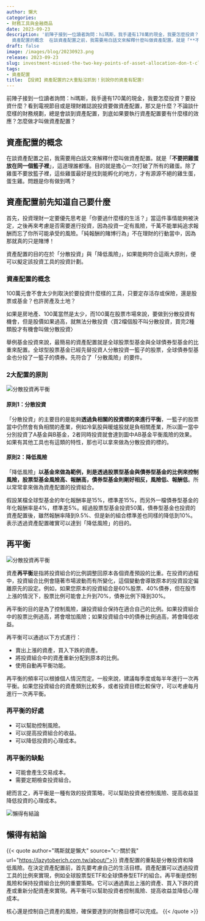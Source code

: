 ```yaml
---
author: 懶大
categories:
- 財務工具與金融商品
date: 2023-09-23
description: '前陣子接到一位讀者詢問：hi瑪斯，我手邊有170萬的現金，我要怎麼投資？要投資什麼？看到電視節目或是理財雜誌說投資要做資產配置，那又是什麼？不論談什麼樣的財務規劃，總是會談到資產配置，到底如果要執行資產配置要有什麼樣的效應？怎麼做才叫做資產配置？  ##
  資產配置的概念  在談資產配置之前，我需要用白話文來解釋什麼叫做資產配置。就是「**不要把雞蛋放在同一個籃子裡**」，這道理誰都懂。目的就是擔心'
draft: false
image: /images/blog/20230923.png
release: 2023-09-23
slug: investment-missed-the-two-key-points-of-asset-allocation-don-t-claim-that-you-have-allocated-your-assets
tags:
- 資產配置
title: 【投資】資產配置的2大重點沒抓到！別說你的資產有配置!
---
```

前陣子接到一位讀者詢問：hi瑪斯，我手邊有170萬的現金，我要怎麼投資？要投資什麼？看到電視節目或是理財雜誌說投資要做資產配置，那又是什麼？不論談什麼樣的財務規劃，總是會談到資產配置，到底如果要執行資產配置要有什麼樣的效應？怎麼做才叫做資產配置？

## 資產配置的概念

在談資產配置之前，我需要用白話文來解釋什麼叫做資產配置。就是「**不要把雞蛋放在同一個籃子裡**」，這道理誰都懂。目的就是擔心一次打破了所有的雞蛋。除了雞蛋不要放籃子裡，這些雞蛋最好是找到能孵化的地方，才有源源不絕的雞生蛋，蛋生雞。問題是你有做到嗎？

## 資產配置前先知道自己要什麼

首先，投資理財一定要優先思考是「你要過什麼樣的生活？」當這件事情能夠被決定，之後再來考慮是否需要進行投資，因為投資一定有風險，千萬不能單純追求報酬而忘了你所可能承受的風險。「純報酬的賭博行為」不在理財的行動當中，因為那就真的只是賭博！

資產配置的目的在於「分散投資」與「降低風險」，如果能夠符合這兩大原則，便可以擬定該投資工具的投資計劃。

### 資產配置的概念

100萬元會不會太少則取決於要投資什麼樣的工具，只要定存活存或保險，還是股票或基金？也許房產及土地？

如果是房地產、100萬當然是太少，而100萬在股票市場來說，要做到分散投資有機會，但是股價如果過高，就無法分散投資〈買2檔個股不叫分散投資，買完2種類股才有機會叫做分散投資〉

舉例基金投資來說，最簡易的資產配置就是全球股票型基金與全球債券型基金的比重來配置。全球型股票基金已經先替投資人分散投資一籃子的股票，全球債券型基金也分投了一籃子的債券。先符合了「分散風險」的要件。

### 2大配置的原則
![分散投資再平衡](/images/blog/2023-09-23_1.png)
#### 原則1：分散投資

「分散投資」的主要目的是能夠**透過負相關的投資標的來進行平衡**，一籃子的股票當中仍然會有負相關的產業，例如冷氣股與暖爐股就是負相關產業，所以圖一當中分別投資了A基金與B基金，2者同時投資就會達到圖中AB基金平衡風險的效果。如果有其他工具也有這類的特性，那也可以拿來做為分散投資的標的。

#### 原則2：降低風險

「降低風險」**以基金來做為範例，則是透過股票型基金與債券型基金的比例來控制風險，股票型基金風險高、報酬高，債券型基金則剛好相反，風險低、報酬低**。所以常常拿來做為資產配置的投資組合。

假設某檔全球型基金的年化報酬率是15%，標準差15%，而另外一檔債券型基金的年化報酬率是4%，標準差5%。經過股票型基金投資50萬，債券型基金也投資的資產配置後，雖然報酬率降到9.5%、但是新的組合標準差也同樣的降低到10%。表示透過資產配置確實可以達到「降低風險」的目的。

## 再平衡
![分散投資再平衡](/images/blog/2023-09-23_1.png)

資產**再平衡**是指將投資組合的比例調整回原本各個資產預設的比重。在投資的過程中，投資組合比例會隨著市場波動而有所變化，這個變動會導致原本的投資設定偏離原先的設定。例如，如果您原本的投資組合是60%股票、40%債券，但在股市上漲的情況下，股票比例可能會上升到70%，債券比例下降到30%。

再平衡的目的是為了控制風險，讓投資組合保持在適合自己的比例。如果投資組合中的股票比例過高，將會增加風險；如果投資組合中的債券比例過高，將會降低收益。

再平衡可以通過以下方式進行：

- 賣出上漲的資產，買入下跌的資產。
- 將投資組合中的資產重新分配到原本的比例。
- 使用自動再平衡功能。

再平衡的頻率可以根據個人情況而定。一般來說，建議每季度或每半年進行一次再平衡。如果您投資組合的資產類別比較多，或者投資目標比較保守，可以考慮每月進行一次再平衡。

### 再平衡的好處

- 可以幫助控制風險。
- 可以提高投資組合的收益。
- 可以降低投資的心理成本。

### 再平衡的缺點

- 可能會產生交易成本。
- 需要定期檢查投資組合。

總而言之，再平衡是一種有效的投資策略，可以幫助投資者控制風險、提高收益並降低投資的心理成本。

![懶得有結論](/images/blog/lazytobeconclude.svg)
## 懶得有結論

{{< quote author="瑪斯就是懶大" source="👉關於我" url="https://lazytoberich.com.tw/about/">}}
資產配置的重點是分散投資和降低風險。在決定資產配置前，首先要考慮自己的生活目標。資產配置可以透過投資工具的比例來實現，例如全球股票型ETF和全球債券型ETF的組合。再平衡是控制風險和保持投資組合比例的重要策略。它可以通過賣出上漲的資產、買入下跌的資產或重新分配資產來實現。再平衡可以幫助投資者控制風險、提高收益並降低心理成本。

核心還是控制自己資產的風險，確保要達到的財務目標可以完成。
{{< /quote >}}